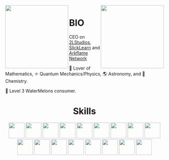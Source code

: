 <img align='left' src='https://raw.githubusercontent.com/sammwyy/sammwyy/master/sprites/LinkFront_Beat.gif' width='200"'>  
<img align='right' src='https://raw.githubusercontent.com/sammwyy/sammwyy/master/sprites/zelda.gif' width='200"'>  

# BIO
CEO on [2LStudios](https://twitter.com/2lstudios), [SlickLearn](https://twitter.com/slicklearn) and [Arkflame Network](https://twitter.com/ArkflameNetwork)  

🧮 Lover of Mathematics, ⚛️ Quantum Mechanics/Physics, 🌎 Astronomy, and 🧪 Chemistry.  
  
🍉 Level 3 WaterMelons consumer.  

<h1 align="center">Skills</h1>
<p align="center">
  <img src='https://raw.githubusercontent.com/sammwyy/sammwyy/master/skills/angular.png' height='50px' width='50px'>
  <img src='https://raw.githubusercontent.com/sammwyy/sammwyy/master/skills/cpp.png' height='50px'>
  <img src='https://raw.githubusercontent.com/sammwyy/sammwyy/master/skills/csharp.png' width='50px' height='50px'>
  
  <img src='https://raw.githubusercontent.com/sammwyy/sammwyy/master/skills/css.png' width='50px' height='50px'>
  <img src='https://raw.githubusercontent.com/sammwyy/sammwyy/master/skills/express.png' width='50px' height='50px'>
  <img src='https://raw.githubusercontent.com/sammwyy/sammwyy/master/skills/html.png' width='50px' height='50px'>
  <img src='https://raw.githubusercontent.com/sammwyy/sammwyy/master/skills/java.png' width='50px' height='50px'>
  <img src='https://raw.githubusercontent.com/sammwyy/sammwyy/master/skills/javascript.jpg' width='50px' height='50px'>
  <img src='https://raw.githubusercontent.com/sammwyy/sammwyy/master/skills/lua.png' width='50px' height='50px'>
  <img src='https://raw.githubusercontent.com/sammwyy/sammwyy/master/skills/mongo.png' width='50px' height='50px'>
  <img src='https://raw.githubusercontent.com/sammwyy/sammwyy/master/skills/nodejs.png' width='50px' height='50px'>
  <img src='https://raw.githubusercontent.com/sammwyy/sammwyy/master/skills/php.png' width='50px' height='50px'>
  <img src='https://raw.githubusercontent.com/sammwyy/sammwyy/master/skills/python.png' width='50px' height='50px'>
  <img src='https://raw.githubusercontent.com/sammwyy/sammwyy/master/skills/react.png' width='50px' height='50px'>
  <img src='https://raw.githubusercontent.com/sammwyy/sammwyy/master/skills/ruby.png' width='50px' height='50px'>
  <img src='https://raw.githubusercontent.com/sammwyy/sammwyy/master/skills/unity.png' width='50px' height='50px'>
  <img src='https://raw.githubusercontent.com/sammwyy/sammwyy/master/skills/vue.png' width='50px' height='50px'>
</p>
